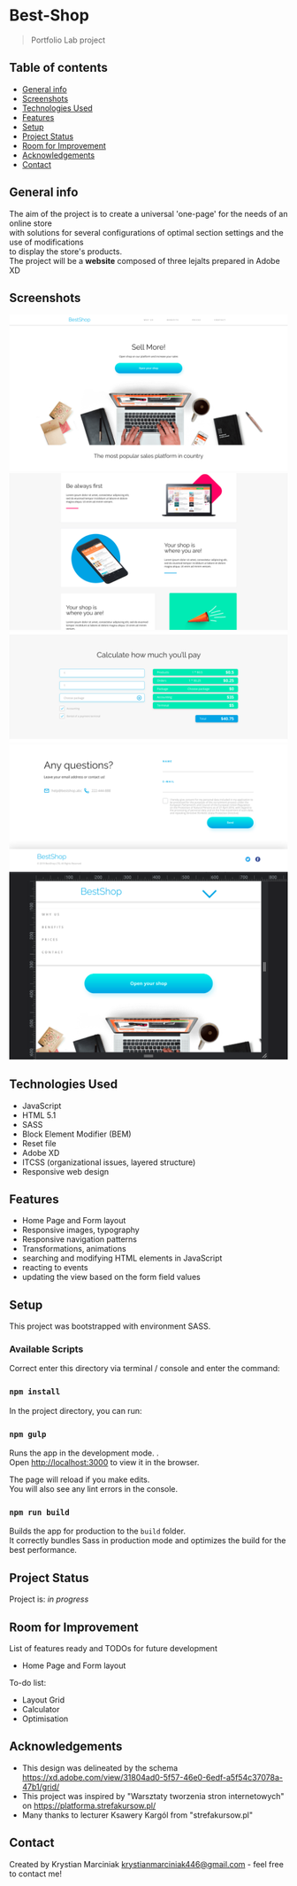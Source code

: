 # Best-Shop

> Portfolio Lab project

## Table of contents

* [General info](#general-info)
* [Screenshots](#screenshots)
* [Technologies Used](#technologies-used)
* [Features](#features)
* [Setup](#setup)
* [Project Status](#project-status)
* [Room for Improvement](#room-for-improvement)
* [Acknowledgements](#acknowledgements)
* [Contact](#contact)

## General info

  The aim of the project is to create a universal 'one-page' for the needs of an online store <br />  with solutions for several configurations of optimal section settings and the use of modifications <br />to display the store's products.<br />
  The project will be a **website** composed of three lejalts prepared in Adobe XD

## Screenshots

![Header](./assets/page_header.png)
![Section Advantages](./assets/section_advantages.png)
![Section Calculator](./assets/compute_app.png)
![Contact](./assets/section_contact.png)
![Responsive web design](./assets/page_header_rwd.png)

## Technologies Used

- JavaScript
- HTML 5.1
- SASS
- Block Element Modifier (BEM)
- Reset file
- Adobe XD
- ITCSS (organizational issues, layered structure)
- Responsive web design

## Features

- Home Page and Form layout
- Responsive images, typography
- Responsive navigation patterns
- Transformations, animations
- searching and modifying HTML elements in JavaScript
- reacting to events
- updating the view based on the form field values

## Setup
This project was bootstrapped with environment SASS.

### Available Scripts
Correct enter this directory via terminal / console and enter the command:

### `npm install`

In the project directory, you can run:
### `npm gulp`

Runs the app in the development mode.
.<br />
Open [http://localhost:3000](http://localhost:3000) to view it in the browser.

The page will reload if you make edits.<br />
You will also see any lint errors in the console.

### `npm run build`
Builds the app for production to the `build` folder.<br />
It correctly bundles Sass in production mode and optimizes the build for the best performance.

## Project Status

Project is: _in progress_

## Room for Improvement

List of features ready and TODOs for future development

- Home Page and Form layout

To-do list:

- Layout Grid
- Calculator
- Optimisation

## Acknowledgements

- This design was delineated by the schema 
https://xd.adobe.com/view/31804ad0-5f57-46e0-6edf-a5f54c37078a-47b1/grid/
- This project was inspired by "Warsztaty tworzenia stron internetowych" on https://platforma.strefakursow.pl/
- Many thanks to lecturer Ksawery Kargól from "strefakursow.pl"

## Contact

Created by Krystian Marciniak krystianmarciniak446@gmail.com - feel free to contact me!
